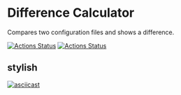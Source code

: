 # Difference Calculator

Compares two configuration files and shows a difference.

[![Actions Status](https://github.com/mikhailmogilnikov/frontend-project-46/actions/workflows/hexlet-check.yml/badge.svg)](https://github.com/mikhailmogilnikov/frontend-project-46/actions)
[![Actions Status](https://github.com/mikhailmogilnikov/frontend-project-46/actions/workflows/main.yml/badge.svg)](https://github.com/mikhailmogilnikov/frontend-project-46/actions)

## stylish

[![asciicast](https://asciinema.org/a/RVuJB1XALVATpW9r6jqDwW7FE.svg)](https://asciinema.org/a/RVuJB1XALVATpW9r6jqDwW7FE)